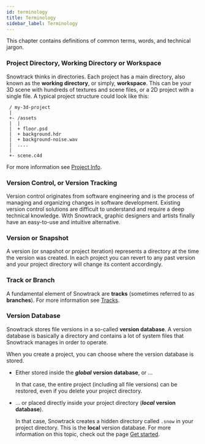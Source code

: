 ```yaml
---
id: terminology
title: Terminology
sidebar_label: Terminology
---
```


This chapter contains definitions of common terms, words, and technical jargon.

### Project Directory, Working Directory or Workspace

Snowtrack thinks in directories. Each project has a main directory, also known as the **working directory**, or simply, **workspace**. This can be your 3D scene with hundreds of textures and scene files, or a 2D project with a single file. A typical project structure could look like this:

```
 / my-3d-project
 |
 +- /assets
 |  |
 |  + floor.psd
 |  + background.hdr
 |  + background-noise.wav
 |  ....
 |
 +- scene.c4d
```

For more information see [Project Info](project.md).


### Version Control, or Version Tracking

Version control originates from software engineering and is the process of managing and organizing changes in software development. Existing version control solutions are difficult to understand and require a deep technical knowledge. With Snowtrack, graphic designers and artists finally have an easy-to-use and intuitive alternative.


### Version or Snapshot

A version (or snapshot or project iteration) represents a directory at the time the version was created. In each project you can revert to any past version and your project directory will change its content accordingly.


### Track or Branch

A fundamental element of Snowtrack are **tracks** (sometimes referred to as **branches**). For more information see [Tracks](tracks.md).


### Version Database

Snowtrack stores file versions in a so-called **version database**. A version database is basically a directory and contains a lot of system files that Snowtrack manages in order to operate.

When you create a project, you can choose where the version database is stored.

- Either stored inside the _**global**_ **version database**, or ...

    In that case, the entire project (including all file versions) can be restored, even if you delete your project directory.

- ... or placed directly inside your project directory (_**local**_ **version database**).

    In that case, Snowtrack creates a hidden directory called `.snow` in your project directory. This is the **local** version database. For more information on this topic, check out the page [Get started](get-started.md).
